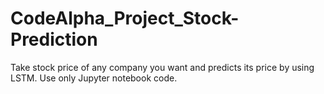 # CodeAlpha_Project_Stock-Prediction
Take stock price of any company you want and predicts its price by using LSTM. Use only Jupyter notebook code.
